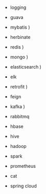 * logging
* guava

* mybatis       )
* herbinate    

* redis         )
* mongo         )
* elasticsearch )
* elk

* retrofit      )
* feign

* kafka         )
* rabbitmq

* hbase
* hive
* hadoop
* spark

* prometheus
* cat

* spring cloud

